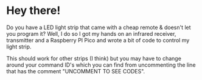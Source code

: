 # Hey there!
Do you have a LED light strip that came with a cheap remote & doesn't let you program it? Well, I do so I got my hands on an infrared receiver, transmitter and a Raspberry PI Pico and wrote a bit of code to control my light strip. 

This should work for other strips (I think) but you may have to change around your command ID's which you can find from uncommenting the line that has the comment "UNCOMMENT TO SEE CODES".
